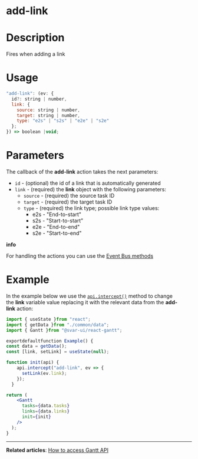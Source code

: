 # add-link

# **Description**

Fires when adding a link

# **Usage**

```jsx
"add-link": (ev: {
  id?: string | number,
  link: {
    source: string | number,
    target: string | number,
    type: "e2s" | "s2s" | "e2e" | "s2e"
  };
}) => boolean |void;

```

# **Parameters**

The callback of the **add-link** action takes the next parameters:

- `id` - (optional) the id of a link that is automatically generated
- `link` - (required) the **link** object with the following parameters:
    - `source` - (required) the source task ID
    - `target` - (required) the target task ID
    - `type` - (required) the link type; possible link type values:
        - e2s - "End-to-start"
        - s2s - "Start-to-start"
        - e2e - "End-to-end"
        - s2e - "Start-to-end"

**info**

For handling the actions you can use the [Event Bus methods](https://docs.svar.dev/react/gantt/api/overview/methods_overview)

# **Example**

In the example below we use the [`api.intercept()`](https://docs.svar.dev/react/gantt/api/methods/intercept) method to change the **link** variable value replacing it with the relevant data from the **add-link** action:

```jsx
import { useState }from "react";
import { getData }from "./common/data";
import { Gantt }from "@svar-ui/react-gantt";

exportdefaultfunction Example() {
const data = getData();
const [link, setLink] = useState(null);

function init(api) {
    api.intercept("add-link", ev => {
      setLink(ev.link);
    });
  }

return (
    <Gantt
      tasks={data.tasks}
      links={data.links}
      init={init}
    />
  );
}

```

---

**Related articles**: [How to access Gantt API](https://docs.svar.dev/react/gantt/api/how_to_access_api)
